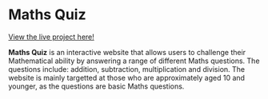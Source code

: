 # Maths Quiz

[View the live project here!](https://mohamed-hagabdalla.github.io/Portfolio-Two/)

**Maths Quiz** is an interactive website that allows users to challenge their Mathematical ability by answering a range of different Maths questions. The questions include: addition, subtraction, multiplication and division. The website is mainly targetted at those who are approximately aged 10 and younger, as the questions are basic Maths questions.
